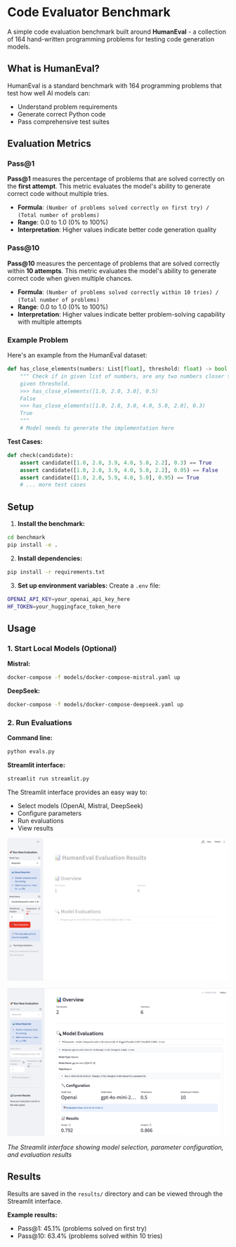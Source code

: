 
# Code Evaluator Benchmark

A simple code evaluation benchmark built around **HumanEval** - a collection of 164 hand-written programming problems for testing code generation models.

## What is HumanEval?

HumanEval is a standard benchmark with 164 programming problems that test how well AI models can:
- Understand problem requirements
- Generate correct Python code
- Pass comprehensive test suites

## Evaluation Metrics

### Pass@1
**Pass@1** measures the percentage of problems that are solved correctly on the **first attempt**. This metric evaluates the model's ability to generate correct code without multiple tries.

- **Formula**: `(Number of problems solved correctly on first try) / (Total number of problems)`
- **Range**: 0.0 to 1.0 (0% to 100%)
- **Interpretation**: Higher values indicate better code generation quality

### Pass@10
**Pass@10** measures the percentage of problems that are solved correctly within **10 attempts**. This metric evaluates the model's ability to generate correct code when given multiple chances.

- **Formula**: `(Number of problems solved correctly within 10 tries) / (Total number of problems)`
- **Range**: 0.0 to 1.0 (0% to 100%)
- **Interpretation**: Higher values indicate better problem-solving capability with multiple attempts

### Example Problem

Here's an example from the HumanEval dataset:

```python
def has_close_elements(numbers: List[float], threshold: float) -> bool:
    """ Check if in given list of numbers, are any two numbers closer to each other than
    given threshold.
    >>> has_close_elements([1.0, 2.0, 3.0], 0.5)
    False
    >>> has_close_elements([1.0, 2.8, 3.0, 4.0, 5.0, 2.0], 0.3)
    True
    """
    # Model needs to generate the implementation here
```

**Test Cases:**
```python
def check(candidate):
    assert candidate([1.0, 2.0, 3.9, 4.0, 5.0, 2.2], 0.3) == True
    assert candidate([1.0, 2.0, 3.9, 4.0, 5.0, 2.2], 0.05) == False
    assert candidate([1.0, 2.0, 5.9, 4.0, 5.0], 0.95) == True
    # ... more test cases
```

## Setup

1. **Install the benchmark:**
```bash
cd benchmark
pip install -e .
```

2. **Install dependencies:**
```bash
pip install -r requirements.txt
```

3. **Set up environment variables:**
Create a `.env` file:
```bash
OPENAI_API_KEY=your_openai_api_key_here
HF_TOKEN=your_huggingface_token_here
```

## Usage

### 1. Start Local Models (Optional)

**Mistral:**
```bash
docker-compose -f models/docker-compose-mistral.yaml up
```

**DeepSeek:**
```bash
docker-compose -f models/docker-compose-deepseek.yaml up
```

### 2. Run Evaluations

**Command line:**
```bash
python evals.py
```

**Streamlit interface:**
```bash
streamlit run streamlit.py
```

The Streamlit interface provides an easy way to:
- Select models (OpenAI, Mistral, DeepSeek)
- Configure parameters
- Run evaluations
- View results

![Streamlit Interface](streamlit_app_screenshot.png)

![Streamlit Interface](models_image.png)

*The Streamlit interface showing model selection, parameter configuration, and evaluation results*

## Results

Results are saved in the `results/` directory and can be viewed through the Streamlit interface.

**Example results:**
- Pass@1: 45.1% (problems solved on first try)
- Pass@10: 63.4% (problems solved within 10 tries)